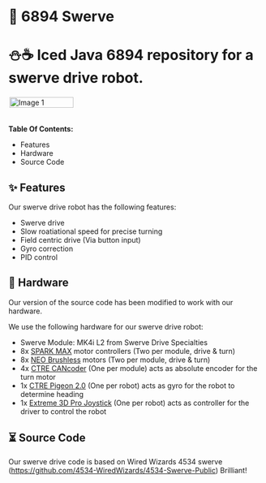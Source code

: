 # 🤖 6894 Swerve
# ⛄☕ Iced Java 6894 repository for a swerve drive robot.

<div style="display: flex;">
  <img src="./img/img1.gif" style="width: 50%;padding:2px" alt="Image 1">
</div>

<br>**Table Of Contents:**
- Features
- Hardware
- Source Code

## ✨ Features
Our swerve drive robot has the following features:
- Swerve drive
- Slow roatiational speed for precise turning
- Field centric drive (Via button input)
- Gyro correction
- PID control

## 🔧 Hardware
Our version of the source code has been modified to work with our hardware. 

We use the following hardware for our swerve drive robot:
- Swerve Module: MK4i L2 from Swerve Drive Specialties
- 8x [SPARK MAX](https://www.revrobotics.com/rev-11-2158/) motor controllers (Two per module, drive & turn)
- 8x [NEO Brushless](https://www.revrobotics.com/rev-21-1650/) motors (Two per module, drive & turn)
- 4x [CTRE CANcoder](https://store.ctr-electronics.com/cancoder/) (One per module) acts as absolute encoder for the turn motor
- 1x [CTRE Pigeon 2.0](https://store.ctr-electronics.com/blog/pigeon-20-hardware-update/) (One per robot) acts as gyro for the robot to determine heading
- 1x [Extreme 3D Pro Joystick](https://www.logitechg.com/en-us/products/space/extreme-3d-pro-joystick.963290-0403.html) (One per robot) acts as controller for the driver to control the robot

## ⏳ Source Code
Our swerve drive code is based on Wired Wizards 4534 swerve (https://github.com/4534-WiredWizards/4534-Swerve-Public) Brilliant!
